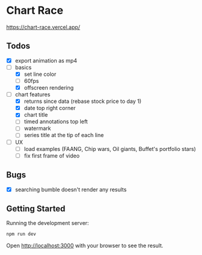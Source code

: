 # Chart Race

https://chart-race.vercel.app/

## Todos

- [x] export animation as mp4
- [ ] basics
  - [x] set line color
  - [ ] 60fps
  - [x] offscreen rendering
- [ ] chart features
  - [x] returns since data (rebase stock price to day 1)
  - [x] date top right corner
  - [x] chart title
  - [ ] timed annotations top left
  - [ ] watermark
  - [ ] series title at the tip of each line
- [ ] UX
  - [ ] load examples (FAANG, Chip wars, Oil giants, Buffet's portfolio stars)
  - [ ] fix first frame of video

## Bugs

- [x] searching bumble doesn't render any results

## Getting Started

Running the development server:

```bash
npm run dev
```

Open [http://localhost:3000](http://localhost:3000) with your browser to see the result.
